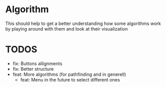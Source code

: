 # Algorithm 

This should help to get a better understanding how some algorithms work by playing around with them
and look at their visualization

# TODOS

* fix: Buttons allignments
* fix: Better structure
* feat: More algorithms (for pathfinding and in generell)
    * feat: Menu in the future to select different ones
